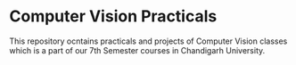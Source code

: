 # Computer Vision Practicals
This repository ocntains practicals and projects of Computer Vision classes which is a part of our 7th Semester courses in Chandigarh University.
